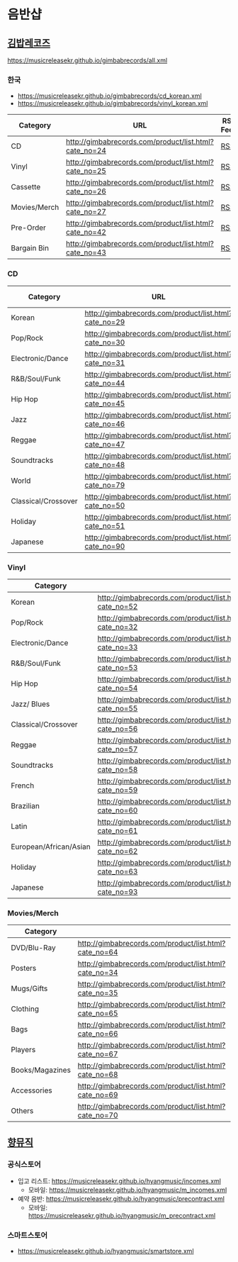 # 음반샵

## [김밥레코즈](https://github.com/MusicReleaseKR/gimbabrecords)
https://musicreleasekr.github.io/gimbabrecords/all.xml
### 한국
- https://musicreleasekr.github.io/gimbabrecords/cd_korean.xml
- https://musicreleasekr.github.io/gimbabrecords/vinyl_korean.xml

| Category     | URL                                                   | RSS Feed                                                     |
| ------------ | ----------------------------------------------------- | ------------------------------------------------------------ |
| CD           | http://gimbabrecords.com/product/list.html?cate_no=24 | [RSS](https://musicreleasekr.github.io/gimbabrecords/cd.xml)     |
| Vinyl        | http://gimbabrecords.com/product/list.html?cate_no=25 | [RSS](https://musicreleasekr.github.io/gimbabrecords/vinyl.xml)  |
| Cassette     | http://gimbabrecords.com/product/list.html?cate_no=26 | [RSS](https://musicreleasekr.github.io/gimbabrecords/cassette.xml) |
| Movies/Merch | http://gimbabrecords.com/product/list.html?cate_no=27 | [RSS](https://musicreleasekr.github.io/gimbabrecords/merch.xml)  |
| Pre-Order    | http://gimbabrecords.com/product/list.html?cate_no=42 | [RSS](https://musicreleasekr.github.io/gimbabrecords/preorder.xml) |
| Bargain Bin  | http://gimbabrecords.com/product/list.html?cate_no=43 | [RSS](https://musicreleasekr.github.io/gimbabrecords/bargainbin.xml) |

### CD
| Category            | URL                                                   | RSS Feed                                                     |
| ------------------- | ----------------------------------------------------- | ------------------------------------------------------------ |
| Korean              | http://gimbabrecords.com/product/list.html?cate_no=29 | [RSS](https://musicreleasekr.github.io/gimbabrecords/cd_korean.xml) |
| Pop/Rock            | http://gimbabrecords.com/product/list.html?cate_no=30 | [RSS](https://musicreleasekr.github.io/gimbabrecords/cd_pop-rock.xml) |
| Electronic/Dance    | http://gimbabrecords.com/product/list.html?cate_no=31 | [RSS](https://musicreleasekr.github.io/gimbabrecords/cd_electronic-dance.xml) |
| R&B/Soul/Funk       | http://gimbabrecords.com/product/list.html?cate_no=44 | [RSS](https://musicreleasekr.github.io/gimbabrecords/cd_soul-funk.xml) |
| Hip Hop             | http://gimbabrecords.com/product/list.html?cate_no=45 | [RSS](https://musicreleasekr.github.io/gimbabrecords/cd_hiphop.xml) |
| Jazz                | http://gimbabrecords.com/product/list.html?cate_no=46 | [RSS](https://musicreleasekr.github.io/gimbabrecords/cd_jazz.xml) |
| Reggae              | http://gimbabrecords.com/product/list.html?cate_no=47 | [RSS](https://musicreleasekr.github.io/gimbabrecords/cd_reggae.xml) |
| Soundtracks         | http://gimbabrecords.com/product/list.html?cate_no=48 | [RSS](https://musicreleasekr.github.io/gimbabrecords/cd_soundtracks.xml) |
| World               | http://gimbabrecords.com/product/list.html?cate_no=79 | [RSS](https://musicreleasekr.github.io/gimbabrecords/cd_world.xml) |
| Classical/Crossover | http://gimbabrecords.com/product/list.html?cate_no=50 | [RSS](https://musicreleasekr.github.io/gimbabrecords/cd_classical-crossover.xml) |
| Holiday             | http://gimbabrecords.com/product/list.html?cate_no=51 | [RSS](https://musicreleasekr.github.io/gimbabrecords/cd_holiday.xml) |
| Japanese            | http://gimbabrecords.com/product/list.html?cate_no=90 | [RSS](https://musicreleasekr.github.io/gimbabrecords/cd_japanese.xml) |

### Vinyl
| Category               |                                                       |
| ---------------------- | ----------------------------------------------------- |
| Korean                 | http://gimbabrecords.com/product/list.html?cate_no=52 |
| Pop/Rock               | http://gimbabrecords.com/product/list.html?cate_no=32 |
| Electronic/Dance       | http://gimbabrecords.com/product/list.html?cate_no=33 |
| R&B/Soul/Funk          | http://gimbabrecords.com/product/list.html?cate_no=53 |
| Hip Hop                | http://gimbabrecords.com/product/list.html?cate_no=54 |
| Jazz/ Blues            | http://gimbabrecords.com/product/list.html?cate_no=55 |
| Classical/Crossover    | http://gimbabrecords.com/product/list.html?cate_no=56 |
| Reggae                 | http://gimbabrecords.com/product/list.html?cate_no=57 |
| Soundtracks            | http://gimbabrecords.com/product/list.html?cate_no=58 |
| French                 | http://gimbabrecords.com/product/list.html?cate_no=59 |
| Brazilian              | http://gimbabrecords.com/product/list.html?cate_no=60 |
| Latin                  | http://gimbabrecords.com/product/list.html?cate_no=61 |
| European/African/Asian | http://gimbabrecords.com/product/list.html?cate_no=62 |
| Holiday                | http://gimbabrecords.com/product/list.html?cate_no=63 |
| Japanese               | http://gimbabrecords.com/product/list.html?cate_no=93 |

### Movies/Merch
| Category        |                                                       |
| --------------- | ----------------------------------------------------- |
| DVD/Blu-Ray     | http://gimbabrecords.com/product/list.html?cate_no=64 |
| Posters         | http://gimbabrecords.com/product/list.html?cate_no=34 |
| Mugs/Gifts      | http://gimbabrecords.com/product/list.html?cate_no=35 |
| Clothing        | http://gimbabrecords.com/product/list.html?cate_no=65 |
| Bags            | http://gimbabrecords.com/product/list.html?cate_no=66 |
| Players         | http://gimbabrecords.com/product/list.html?cate_no=67 |
| Books/Magazines | http://gimbabrecords.com/product/list.html?cate_no=68 |
| Accessories     | http://gimbabrecords.com/product/list.html?cate_no=69 |
| Others          | http://gimbabrecords.com/product/list.html?cate_no=70 |


## [향뮤직](https://github.com/MusicReleaseKR/hyangmusic)

### 공식스토어
- 입고 리스트: https://musicreleasekr.github.io/hyangmusic/incomes.xml
   - 모바일: https://musicreleasekr.github.io/hyangmusic/m_incomes.xml
- 예약 음반: https://musicreleasekr.github.io/hyangmusic/precontract.xml
   - 모바일: https://musicreleasekr.github.io/hyangmusic/m_precontract.xml
   
### 스마트스토어
- https://musicreleasekr.github.io/hyangmusic/smartstore.xml
